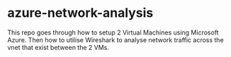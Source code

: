 # azure-network-analysis
This repo goes through how to setup 2 Virtual Machines using Microsoft Azure. Then how to utilise Wireshark to analyse network traffic across the vnet that exist between the 2 VMs. 
